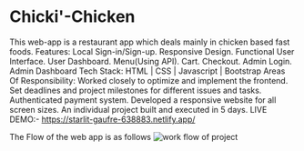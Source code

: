 # Chicki'-Chicken
This web-app is a restaurant app which deals mainly in chicken based fast foods. 
Features: Local Sign-in/Sign-up. Responsive Design. Functional User Interface. User Dashboard. Menu(Using API). Cart. Checkout. Admin Login. Admin Dashboard
Tech Stack: HTML | CSS | Javascript | Bootstrap
Areas Of Responsibility: Worked closely to optimize and implement the frontend. Set deadlines and project milestones for different issues and tasks. Authenticated payment system. Developed a responsive website for all screen sizes.
An individual project built and executed in 5 days.
LIVE DEMO:- https://starlit-gaufre-638883.netlify.app/

The Flow of the web app is as follows
![work flow of project](https://user-images.githubusercontent.com/107558641/212994687-1bc3fbeb-d2c3-467f-99d3-c07665577f7c.png)
